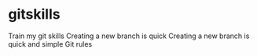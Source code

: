 # gitskills
Train my git skills
Creating a new branch is quick
Creating a new branch is quick and simple
Git rules
